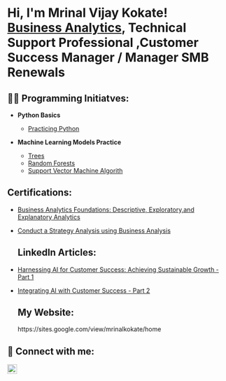 <h1>Hi, I'm Mrinal Vijay Kokate! <br/><a href="[https://github.com/mrinalkokate]">Business Analytics</a>, <a href="https://www.linkedin.com/in/mrinalkokate/">  </a>Technical Support Professional  </a>,</a>Customer Success Manager / Manager SMB Renewals </a>

<h2>👨‍💻 Programming Initiatves:</h2>

- <b>Python Basics</b>
  - [Practicing Python](https://github.com/mrinalkokate/PythonExercises)

- <b>Machine Learning Models Practice</b>
  - [Trees](https://github.com/mrinalkokate/Trees)
  - [Random Forests](https://github.com/mrinalkokate/Random-Forests)
  - [Support Vector Machine Algorith](https://github.com/mrinalkokate/Support-Vector-Machine)

<h2> Certifications:</h2>

- [Business Analytics Foundations: Descriptive, Exploratory,and Explanatory Analytics](https://www.linkedin.com/learning/certificates/dea4d2b24aef3cea70640261401205183fdea6aa864f5241bf137d952a7e13d3)
- [Conduct a Strategy Analysis using Business Analysis](https://www.udemy.com/certificate/UC-96433988-7cbb-4bb6-b0ca-e112bdb0831a/)

  <h2> LinkedIn Articles:</h2>

- [Harnessing AI for Customer Success: Achieving Sustainable Growth - Part 1](https://www.linkedin.com/pulse/harnessing-ai-customer-success-achieving-sustainable-growth-kokate-hl5vf/?trackingId=15qwdA%2B%2BTV2Q5YZwbxWJ0g%3D%3D)
- [Integrating AI with Customer Success - Part 2](https://www.linkedin.com/pulse/integrating-ai-customer-success-part-2-mrinal-vijay-kokate-pootf/?trackingId=QvD0sEm9Qc2GmJu0AS6w6g%3D%3D)

  <h2> My Website:</h2>
   https://sites.google.com/view/mrinalkokate/home
 

<h2> 🤳 Connect with me:</h2>


[<img align="left" alt="mrinalkokate | LinkedIn" width="22px" src="https://cdn.jsdelivr.net/npm/simple-icons@v3/icons/linkedin.svg" />][linkedin]


[linkedin]: https://linkedin.com/in/mrinalkokate




